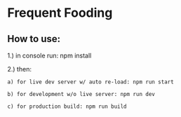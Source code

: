 # Frequent Fooding

## How to use:

1.) in console run: npm install

2.) then:

    a) for live dev server w/ auto re-load: npm run start

    b) for development w/o live server: npm run dev

    c) for production build: npm run build
